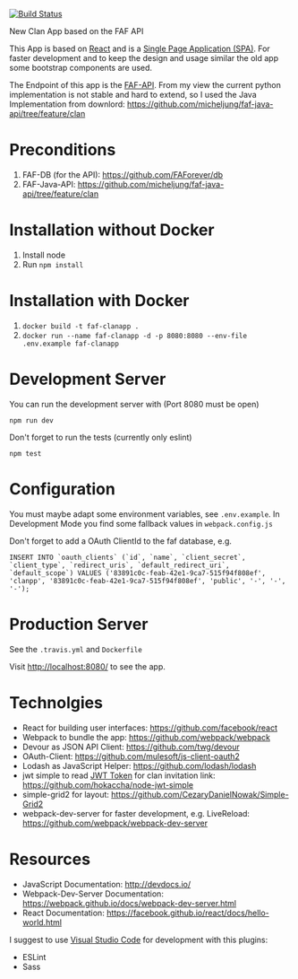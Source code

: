 [![Build Status](https://travis-ci.org/FAForever/clans.svg)](https://travis-ci.org/FAForever/clans)

New Clan App based on the FAF API

This App is based on [React](https://facebook.github.io/react/) and is a [Single Page Application (SPA)](https://www.wikiwand.com/en/Single-page_application). For faster development and to keep the design and usage similar the old app some bootstrap components are used. 

The Endpoint of this app is the [FAF-API](https://github.com/FAForever/api). From my view the current python implementation is not stable and hard to extend, so I used the Java Implementation from downlord: https://github.com/micheljung/faf-java-api/tree/feature/clan

# Preconditions

1. FAF-DB (for the API): https://github.com/FAForever/db
2. FAF-Java-API: https://github.com/micheljung/faf-java-api/tree/feature/clan 

# Installation without Docker

1. Install node
2. Run `npm install`

# Installation with Docker

1. `docker build -t faf-clanapp .`
2. `docker run --name faf-clanapp -d -p 8080:8080 --env-file .env.example faf-clanapp`

# Development Server

You can run the development server with (Port 8080 must be open)

    npm run dev
    
Don't forget to run the tests (currently only eslint)

    npm test 
  
# Configuration

You must maybe adapt some environment variables, see `.env.example`.
In Development Mode you find some fallback values in `webpack.config.js`

Don't forget to add a OAuth ClientId to the faf database, e.g.

    INSERT INTO `oauth_clients` (`id`, `name`, `client_secret`, `client_type`, `redirect_uris`, `default_redirect_uri`, `default_scope`) VALUES ('83891c0c-feab-42e1-9ca7-515f94f808ef', 'clanpp', '83891c0c-feab-42e1-9ca7-515f94f808ef', 'public', '-', '-', '-');

    
# Production Server

See the `.travis.yml` and `Dockerfile`
    
Visit [http://localhost:8080/](http://localhost:8080/) to see the app.

# Technolgies

* React for building user interfaces: https://github.com/facebook/react
* Webpack to bundle the app: https://github.com/webpack/webpack 
* Devour as JSON API Client: https://github.com/twg/devour
* OAuth-Client: https://github.com/mulesoft/js-client-oauth2 
* Lodash as JavaScript Helper: https://github.com/lodash/lodash
* jwt simple to read [JWT Token](https://jwt.io/) for clan invitation link: https://github.com/hokaccha/node-jwt-simple
* simple-grid2 for layout: https://github.com/CezaryDanielNowak/Simple-Grid2
* webpack-dev-server for faster development, e.g. LiveReload: https://github.com/webpack/webpack-dev-server


# Resources

* JavaScript Documentation: http://devdocs.io/
* Webpack-Dev-Server Documentation: https://webpack.github.io/docs/webpack-dev-server.html 
* React Documentation: https://facebook.github.io/react/docs/hello-world.html 


I suggest to use [Visual Studio Code](https://facebook.github.io/react/docs/hello-world.html) for development with this plugins:
* ESLint
* Sass

